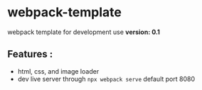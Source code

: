 # webpack-template
webpack template for development use
**version: 0.1**
## Features :
- html, css, and image loader
- dev live server through `npx webpack serve` default port 8080
